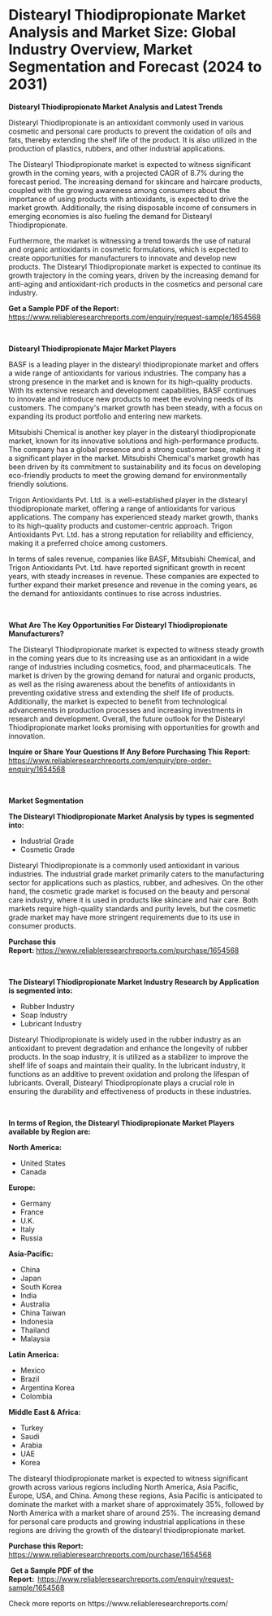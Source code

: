 <p><h1>Distearyl Thiodipropionate Market Analysis and Market Size: Global Industry Overview, Market Segmentation and Forecast (2024 to 2031)</h1></p><p><strong>Distearyl Thiodipropionate Market Analysis and Latest Trends</strong></p>
<p><p>Distearyl Thiodipropionate is an antioxidant commonly used in various cosmetic and personal care products to prevent the oxidation of oils and fats, thereby extending the shelf life of the product. It is also utilized in the production of plastics, rubbers, and other industrial applications.</p><p>The Distearyl Thiodipropionate market is expected to witness significant growth in the coming years, with a projected CAGR of 8.7% during the forecast period. The increasing demand for skincare and haircare products, coupled with the growing awareness among consumers about the importance of using products with antioxidants, is expected to drive the market growth. Additionally, the rising disposable income of consumers in emerging economies is also fueling the demand for Distearyl Thiodipropionate.</p><p>Furthermore, the market is witnessing a trend towards the use of natural and organic antioxidants in cosmetic formulations, which is expected to create opportunities for manufacturers to innovate and develop new products. The Distearyl Thiodipropionate market is expected to continue its growth trajectory in the coming years, driven by the increasing demand for anti-aging and antioxidant-rich products in the cosmetics and personal care industry.</p></p>
<p><strong>Get a Sample PDF of the Report:&nbsp;</strong> <a href="https://www.reliableresearchreports.com/enquiry/request-sample/1654568">https://www.reliableresearchreports.com/enquiry/request-sample/1654568</a></p>
<p>&nbsp;</p>
<p><strong>Distearyl Thiodipropionate Major Market Players</strong></p>
<p><p>BASF is a leading player in the distearyl thiodipropionate market and offers a wide range of antioxidants for various industries. The company has a strong presence in the market and is known for its high-quality products. With its extensive research and development capabilities, BASF continues to innovate and introduce new products to meet the evolving needs of its customers. The company's market growth has been steady, with a focus on expanding its product portfolio and entering new markets.</p><p>Mitsubishi Chemical is another key player in the distearyl thiodipropionate market, known for its innovative solutions and high-performance products. The company has a global presence and a strong customer base, making it a significant player in the market. Mitsubishi Chemical's market growth has been driven by its commitment to sustainability and its focus on developing eco-friendly products to meet the growing demand for environmentally friendly solutions.</p><p>Trigon Antioxidants Pvt. Ltd. is a well-established player in the distearyl thiodipropionate market, offering a range of antioxidants for various applications. The company has experienced steady market growth, thanks to its high-quality products and customer-centric approach. Trigon Antioxidants Pvt. Ltd. has a strong reputation for reliability and efficiency, making it a preferred choice among customers.</p><p>In terms of sales revenue, companies like BASF, Mitsubishi Chemical, and Trigon Antioxidants Pvt. Ltd. have reported significant growth in recent years, with steady increases in revenue. These companies are expected to further expand their market presence and revenue in the coming years, as the demand for antioxidants continues to rise across industries.</p></p>
<p>&nbsp;</p>
<p><strong>What Are The Key Opportunities For Distearyl Thiodipropionate Manufacturers?</strong></p>
<p><p>The Distearyl Thiodipropionate market is expected to witness steady growth in the coming years due to its increasing use as an antioxidant in a wide range of industries including cosmetics, food, and pharmaceuticals. The market is driven by the growing demand for natural and organic products, as well as the rising awareness about the benefits of antioxidants in preventing oxidative stress and extending the shelf life of products. Additionally, the market is expected to benefit from technological advancements in production processes and increasing investments in research and development. Overall, the future outlook for the Distearyl Thiodipropionate market looks promising with opportunities for growth and innovation.</p></p>
<p><strong>Inquire or Share Your Questions If Any Before Purchasing This Report:</strong> <a href="https://www.reliableresearchreports.com/enquiry/pre-order-enquiry/1654568">https://www.reliableresearchreports.com/enquiry/pre-order-enquiry/1654568</a></p>
<p>&nbsp;</p>
<p><strong>Market Segmentation</strong></p>
<p><strong>The Distearyl Thiodipropionate Market Analysis by types is segmented into:</strong></p>
<p><ul><li>Industrial Grade</li><li>Cosmetic Grade</li></ul></p>
<p><p>Distearyl Thiodipropionate is a commonly used antioxidant in various industries. The industrial grade market primarily caters to the manufacturing sector for applications such as plastics, rubber, and adhesives. On the other hand, the cosmetic grade market is focused on the beauty and personal care industry, where it is used in products like skincare and hair care. Both markets require high-quality standards and purity levels, but the cosmetic grade market may have more stringent requirements due to its use in consumer products.</p></p>
<p><strong>Purchase this Report:&nbsp;</strong><a href="https://www.reliableresearchreports.com/purchase/1654568">https://www.reliableresearchreports.com/purchase/1654568</a></p>
<p>&nbsp;</p>
<p><strong>The Distearyl Thiodipropionate Market Industry Research by Application is segmented into:</strong></p>
<p><ul><li>Rubber Industry</li><li>Soap Industry</li><li>Lubricant Industry</li></ul></p>
<p><p>Distearyl Thiodipropionate is widely used in the rubber industry as an antioxidant to prevent degradation and enhance the longevity of rubber products. In the soap industry, it is utilized as a stabilizer to improve the shelf life of soaps and maintain their quality. In the lubricant industry, it functions as an additive to prevent oxidation and prolong the lifespan of lubricants. Overall, Distearyl Thiodipropionate plays a crucial role in ensuring the durability and effectiveness of products in these industries.</p></p>
<p>&nbsp;</p>
<p><strong>In terms of Region, the Distearyl Thiodipropionate Market Players available by Region are:</strong></p>
<p>
    <p> <strong> North America: </strong>
        <ul>
            <li>United States</li>
            <li>Canada</li>
        </ul>
        </p> 
    <p> <strong> Europe: </strong>
        <ul>
            <li>Germany</li>
            <li>France</li>
            <li>U.K.</li>
            <li>Italy</li>
            <li>Russia</li>
        </ul>
        </p> 
    <p> <strong> Asia-Pacific: </strong>
        <ul>
            <li>China</li>
            <li>Japan</li>
            <li>South Korea</li>
            <li>India</li>
            <li>Australia</li>
            <li>China Taiwan</li>
            <li>Indonesia</li>
            <li>Thailand</li>
            <li>Malaysia</li>
        </ul>
        </p> 
    <p> <strong> Latin America: </strong>
        <ul>
            <li>Mexico</li>
            <li>Brazil</li>
            <li>Argentina Korea</li>
            <li>Colombia</li>
        </ul>
        </p> 
    <p> <strong> Middle East & Africa: </strong>
        <ul>
            <li>Turkey</li>
            <li>Saudi</li>
            <li>Arabia</li>
            <li>UAE</li>
            <li>Korea</li>
        </ul>
    </p>
    </p>
<p><p>The distearyl thiodipropionate market is expected to witness significant growth across various regions including North America, Asia Pacific, Europe, USA, and China. Among these regions, Asia Pacific is anticipated to dominate the market with a market share of approximately 35%, followed by North America with a market share of around 25%. The increasing demand for personal care products and growing industrial applications in these regions are driving the growth of the distearyl thiodipropionate market.</p></p>
<p><strong>Purchase this Report: </strong><a href="https://www.reliableresearchreports.com/purchase/1654568">https://www.reliableresearchreports.com/purchase/1654568</a></p>
<p>&nbsp;<strong>Get a Sample PDF of the Report:&nbsp;&nbsp;</strong><a href="https://www.reliableresearchreports.com/enquiry/request-sample/1654568">https://www.reliableresearchreports.com/enquiry/request-sample/1654568</a></p>
<p><strong></strong></p>
<p>Check more reports on https://www.reliableresearchreports.com/</p>
